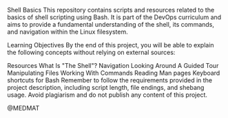 Shell Basics
This repository contains scripts and resources related to the basics of shell scripting using Bash. It is part of the DevOps curriculum and aims to provide a fundamental understanding of the shell, its commands, and navigation within the Linux filesystem.

Learning Objectives
By the end of this project, you will be able to explain the following concepts without relying on external sources:

Resources
What Is "The Shell"?
Navigation
Looking Around
A Guided Tour
Manipulating Files
Working With Commands
Reading Man pages
Keyboard shortcuts for Bash
Remember to follow the requirements provided in the project description, including script length, file endings, and shebang usage. Avoid plagiarism and do not publish any content of this project.


@MEDMAT
